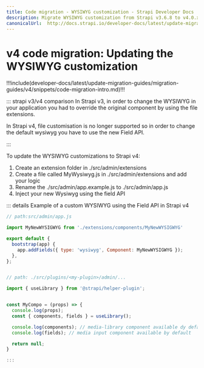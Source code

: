 ```yaml
---
title: Code migration - WYSIWYG customization - Strapi Developer Docs
description: Migrate WYSIWYG customization from Strapi v3.6.8 to v4.0.x with step-by-step instructions
canonicalUrl:  http://docs.strapi.io/developer-docs/latest/update-migration-guides/migration-guides/v4/code/frontend/webpack.html
---
```


<!-- TODO: update SEO -->

# v4 code migration: Updating the WYSIWYG customization

!!!include(developer-docs/latest/update-migration-guides/migration-guides/v4/snippets/code-migration-intro.md)!!!

::: strapi v3/v4 comparison
In Strapi v3, in order to change the WYSIWYG in your application you had to override the original component by using the file extensions.

In Strapi v4, file customisation is no longer supported so in order to change the default wysiwyg you have to use the new Field API.

:::

To update the WYSIWYG customizations to Strapi v4:

1. Create an extension folder in ./src/admin/extensions
2. Create a file called MyWysiwyg.js in ./src/admin/extensions and add your logic
3. Rename the ./src/admin/app.example.js to ./src/admin/app.js
4. Inject your new Wysiwyg using the field API

::: details Example of a custom WYSIWYG using the Field API in Strapi v4

```js
// path:src/admin/app.js

import MyNewWYSIGWYG from './extensions/components/MyNewWYSIGWYG'

export default {
  bootstrap(app) {
    app.addFields({ type: 'wysiwyg', Component: MyNewWYSIGWYG });
  },
};


// path: ./src/plugins/<my-plugin>/admin/...

import { useLibrary } from '@strapi/helper-plugin';


const MyCompo = (props) => {
  console.log(props);
  const { components, fields } = useLibrary();

  console.log(components); // media-library component available dy default
  console.log(fields); // media input component available by default

  return null;
}

:::
